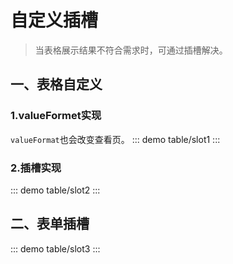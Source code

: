 # 自定义插槽

> 当表格展示结果不符合需求时，可通过插槽解决。

## 一、表格自定义

### 1.valueFormet实现
`valueFormat`也会改变查看页。
::: demo
table/slot1
:::

### 2.插槽实现
::: demo
table/slot2
:::

## 二、表单插槽
::: demo
table/slot3
:::
